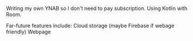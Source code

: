 Writing my own YNAB so I don't need to pay subscription.
Using Kotlin with Room.

Far-future features include:
Cloud storage (maybe Firebase if webage friendly)
Webpage
